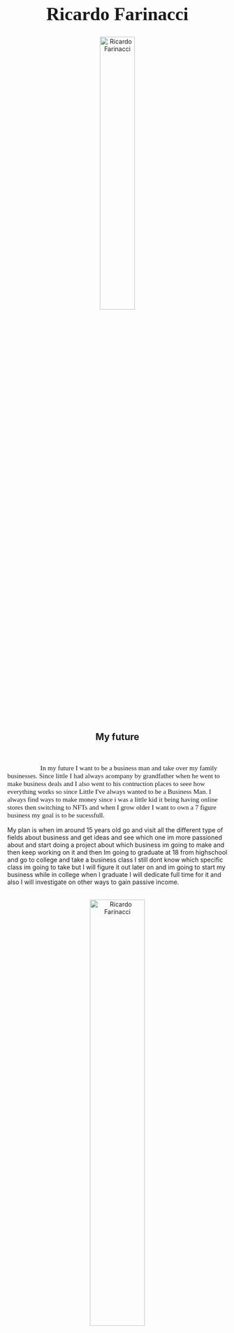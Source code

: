 <h1 style="font-family:Brush Script MT; font-size:300%;" align="center" > <b>Ricardo Farinacci </b></h1>
<div align="center">
    <img    src="https://images.squarespace-cdn.com/content/v1/56b3b819f8baf33c6ec7374e/1567695696257-6QUODSRBGVW2O3BJQAP5/businessman_iStock-1129342452.jpg?format=1500w"
            title="Ricardo Farinacci"
            width="40%"
            height="40%" 
            />
</div>
<h2 align="center" >My future</h2>
<br>
<p style = "text-indent: 2cm; font-family: Comic Sans MS; font-size:110%">
In my future I want to be a business man and take over my family businesses. Since little I had always acompany by grandfather when he went to make business deals and I also went to his contruction places to seee how 
everything works so since Little I've always wanted to be a Business Man. I always find ways to make money since i was a little kid it being having online stores then switching to NFTs and when I grow older I want to own a 7 figure business my goal is to be sucessfull.
    
    
   My plan is when im around 15 years old go and visit all the different type of fields about business and get ideas and see which one im more passioned about and start doing a project about which business im going to make and then keep working on it and then Im going to graduate at 18 from highschool and go to college and take a business class I still dont know which specific class im going to take but I will figure it out later on and im going to start my business while in college when I graduate I will dedicate full time for it and also I will investigate on other ways to gain passive income.
<p style = "text-indent: 2cm; font-family: Comic Sans MS; font-size:110%">
 
</p>

<br>

<div align="center">
    <img    src="https://watcher.guru/news/wp-content/uploads/2021/08/unnamed-2-1.png.webp"
            title="Ricardo Farinacci"
            width="50%"
            height="50%" 
            />
    
  Some great advice I have heard about business is "If you want to be a successful entrepreneur, you have to challenge yourself. No one else is going to push you, so it’s up to you to do it. Challenges keep entrepreneurs nimble and on their toes. If you’re constantly looking for the next challenge, you’ll always be prepared for what comes your way. Successful Entrepreneurs Are Passionate about Their Work If you don’t love what you do, don’t do it. I truly believe it’s as simple as that.As an entrepreneur, you’re going to have to put in long hours and make sacrifices for your business.When you’re passionate about what you do, putting in the long hours won’t feel like a sacrifice anymore.If you’re not passionate about what you do, you’re not going to have the motivation to keep going when you’re stressed and tired."


       
<p style = "text-indent: 2cm; font-family: Comic Sans MS; font-size:110%" >
    
When I start working and become a sucesfull business man I want to Live in a Mansion In PR and have a mansion in Miami. Also I would like to travel atleast 10 times a year. Also i want to own a yacht and a Private Jet and retire my parents, and help out the people around me if they need help and motivate people to follow their dreams no matter what it is because it is possible.
</p>
<div align="center">
<p style="text-align:center>
<img  src="https://cdn.sendx.io/prod/upload/img/19/10/22/27/9502/full.jpg"
        title="Michael Jordan"
        width="50%"
        height="50%" />
</p>
</div>
<br> 
<p style = "text-indent: 2cm;">
In the business field I have interest in Large Company Entrepreneurship I want to make Hotels, restaurants, and own local land so people can rent and i get passive income monthly and try my best to make time for each business. 
    </p>                                                                      
 <br>
                                                                         
<div align="center">
    <img src="https://utechia.com/wp-content/uploads/2021/11/business-foto.jpeg"
            width="50%"
            height="50%" />
</div>
<table>
    <tr>
        <th>Name</th>
        <td>Ricardo Farinacci</td>
    </tr>
    <tr>
        <th>Age</th>
      <td>13</td>
    </tr>
    <tr>
        <th>Birthday</th>
      <td> May 14, 2022
    </tr>
        <tr>
        <th>Nationality</th>
        <td>PuertoRican</td>
    </tr>
    <tr>
        <th>instagram</th>
        <td>@farinacci_ricardo</td>
    </tr>
    <tr>
        <th>school</th>
        <td>CSI</td>
    </tr>
    <tr>
        <th>grade</th>
        <td>8</td>
    </tr>
    <tr>
        <th>Brothers</th>
        <td>2</td>
    </tr>
    </tr>
    <th>sports played </th>
     <td>Basketball and Boxing</td>
    </tr> 
    </tr>
    <th>
</table>
<br><br>
<p>
    <i>Made by: <u>Ricardo Andres Farinaccin</u> on April 6, 2022</i>
</p>
